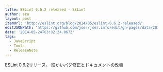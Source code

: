```yaml
---
title: ESLint 0.6.2 released - ESLint
author: azu
layout: post
itemUrl: 'http://eslint.org/blog/2014/05/eslint-0.6.2-released/'
editJSONPath: 'https://github.com/jser/jser.info/edit/gh-pages/data/2014/05/index.json'
date: '2014-05-24T03:02:34.067Z'
tags:
  - JavaScript
  - Tools
  - ReleaseNote
---
```

ESLint 0.6.2リリース。
細かいバグ修正とドキュメントの改善
